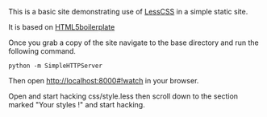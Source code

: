 This is a basic site demonstrating use of [LessCSS](http://lesscss.org) in a simple static site.

It is based on [HTML5boilerplate](http://html5boilerplate.com/ "HTML5 Boilerplate Website")

Once you grab a copy of the site navigate to the base directory and run the following command.

    python -m SimpleHTTPServer

Then open <http://localhost:8000#!watch> in your browser.

Open and start hacking css/style.less then scroll down to the section marked "Your styles !" and start hacking.
